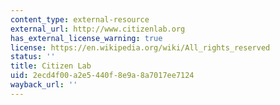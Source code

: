 ```yaml
---
content_type: external-resource
external_url: http://www.citizenlab.org
has_external_license_warning: true
license: https://en.wikipedia.org/wiki/All_rights_reserved
status: ''
title: Citizen Lab
uid: 2ecd4f00-a2e5-440f-8e9a-8a7017ee7124
wayback_url: ''
---
```

